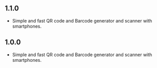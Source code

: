 ## 1.1.0

* Simple and fast QR code and Barcode generator and scanner with smartphones.

## 1.0.0

* Simple and fast QR code and Barcode generator and scanner with smartphones.

